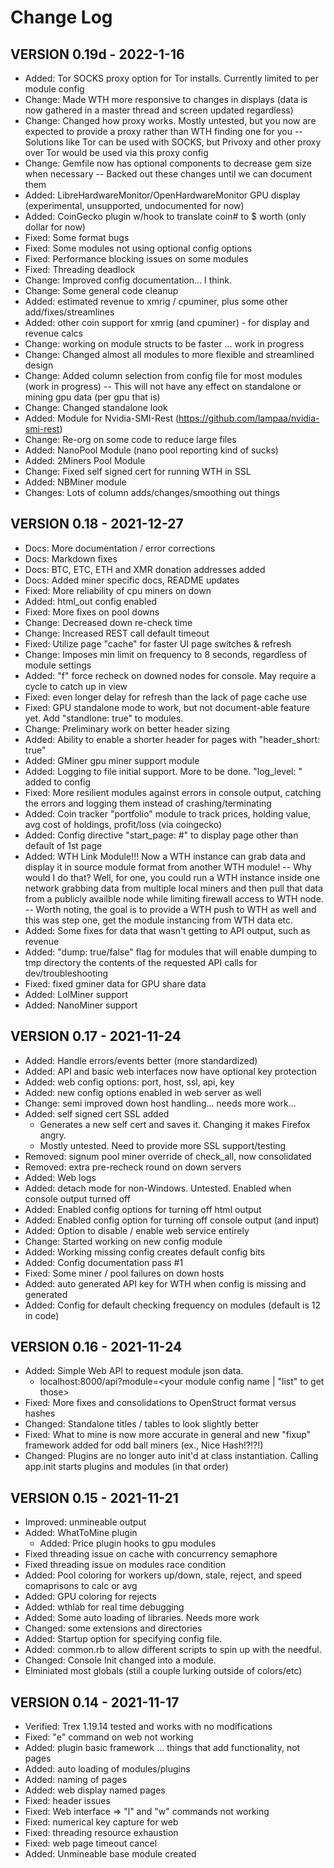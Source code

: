 # Change Log

## VERSION 0.19d - 2022-1-16
- Added: Tor SOCKS proxy option for Tor installs.  Currently limited to per module config
- Change: Made WTH more responsive to changes in displays (data is now gathered in a master thread and screen updated regardless)
- Change: Changed how proxy works.  Mostly untested, but you now are expected to provide a proxy rather than WTH finding one for you
-- Solutions like Tor can be used with SOCKS, but Privoxy and other proxy over Tor would be used via this proxy config
- Change: Gemfile now has optional components to decrease gem size when necessary
-- Backed out these changes until we can document them
- Added: LibreHardwareMonitor/OpenHardwareMonitor GPU display (experimental, unsupported, undocumented for now)
- Added: CoinGecko plugin w/hook to translate coin# to $ worth (only dollar for now)
- Fixed: Some format bugs
- Fixed: Some modules not using optional config options
- Fixed: Performance blocking issues on some modules
- Fixed: Threading deadlock
- Change: Improved config documentation... I think.
- Change: Some general code cleanup
- Added: estimated revenue to xmrig / cpuminer, plus some other add/fixes/streamlines
- Added: other coin support for xmrig (and cpuminer) - for display and revenue calcs
- Change: working on module structs to be faster ... work in progress
- Change: Changed almost all modules to more flexible and streamlined design
- Change: Added column selection from config file for most modules (work in progress)
-- This will not have any effect on standalone or mining gpu data (per gpu that is)
- Change: Changed standalone look
- Added: Module for Nvidia-SMI-Rest (https://github.com/lampaa/nvidia-smi-rest)
- Change: Re-org on some code to reduce large files
- Added: NanoPool Module (nano pool reporting kind of sucks)
- Added: 2Miners Pool Module
- Change: Fixed self signed cert for running WTH in SSL
- Added: NBMiner module
- Changes: Lots of column adds/changes/smoothing out things

## VERSION 0.18 - 2021-12-27
- Docs: More documentation / error corrections
- Docs: Markdown fixes
- Docs: BTC, ETC, ETH and XMR donation addresses added
- Docs: Added miner specific docs, README updates
- Fixed: More reliability of cpu miners on down
- Added: html_out config enabled
- Fixed: More fixes on pool downs
- Change: Decreased down re-check time
- Change: Increased REST call default timeout
- Fixed: Utilize page "cache" for faster UI page switches & refresh
- Change: Imposes min limit on frequency to 8 seconds, regardless of module settings
- Added: "f" force recheck on downed nodes for console.  May require a cycle to catch up in view
- Fixed: even longer delay for refresh than the lack of page cache use
- Fixed: GPU standalone mode to work, but not document-able feature yet.  Add "standlone: true" to modules.
- Change: Preliminary work on better header sizing
- Added: Ability to enable a shorter header for pages with "header_short: true"
- Added: GMiner gpu miner support module
- Added: Logging to file initial support.  More to be done.  "log_level: <level>" added to config
- Fixed: More resilient modules against errors in console output, catching the errors and logging them instead of crashing/terminating
- Added: Coin tracker "portfolio" module to track prices, holding value, avg cost of holdings, profit/loss (via coingecko)
- Added: Config directive "start_page: #" to display page other than default of 1st page
- Added: WTH Link Module!!!  Now a WTH instance can grab data and display it in source module format from another WTH module!
-- Why would I do that?  Well, for one, you could run a WTH instance inside one network grabbing data from multiple local miners and then pull that data from a publicly availble node while limiting firewall access to WTH node.
-- Worth noting, the goal is to provide a WTH push to WTH as well and this was step one, get the module instancing from WTH data etc.
- Added: Some fixes for data that wasn't getting to API output, such as revenue
- Added: "dump: true/false" flag for modules that will enable dumping to tmp directory the contents of the requested API calls for dev/troubleshooting
- Fixed: fixed gminer data for GPU share data
- Added: LolMiner support
- Added: NanoMiner support

## VERSION 0.17 - 2021-11-24
- Added: Handle errors/events better (more standardized)
- Added: API and basic web interfaces now have optional key protection
- Added: web config options: port, host, ssl, api, key
- Added: new config options enabled in web server as well
- Change: semi improved down host handling... needs more work...
- Added: self signed cert SSL added
    - Generates a new self cert and saves it.  Changing it makes Firefox angry.
    - Mostly untested.  Need to provide more SSL support/testing
- Removed: signum pool miner override of check_all, now consolidated
- Removed: extra pre-recheck round on down servers
- Added: Web logs
- Added: detach mode for non-Windows.  Untested.  Enabled when console output turned off
- Added: Enabled config options for turning off html output
- Added: Enabled config option for turning off console output (and input)
- Added: Option to disable / enable web service entirely
- Change:  Started working on new config module
- Added: Working missing config creates default config bits
- Added: Config documentation pass #1
- Fixed: Some miner / pool failures on down hosts
- Added: auto generated API key for WTH when config is missing and generated
- Added: Config for default checking frequency on modules (default is 12 in code)

## VERSION 0.16 - 2021-11-24
- Added: Simple Web API to request module json data.
    - localhost:8000/api?module=<your module config name | "list" to get those>
- Fixed: More fixes and consolidations to OpenStruct format versus hashes
- Changed: Standalone titles / tables to look slightly better
- Fixed: What to mine is now more accurate in general and new "fixup" framework added for odd ball miners (ex., Nice Hash!?!?!)
- Changed: Plugins are no longer auto init'd at class instantiation.  Calling app.init starts plugins and modules (in that order)

## VERSION 0.15 - 2021-11-21
- Improved: unmineable output
- Added: WhatToMine plugin
    - Added: Price plugin hooks to gpu modules
- Fixed threading issue on cache with concurrency semaphore
- Fixed threading issue on modules race condition
- Added: Pool coloring for workers up/down, stale, reject, and speed comaprisons to calc or avg
- Added: GPU coloring for rejects
- Added: wthlab for real time debugging
- Added: Some auto loading of libraries. Needs more work
- Changed: some extensions and directories
- Added: Startup option for specifying config file.
- Added: common.rb to allow different scripts to spin up with the needful.
- Changed: Console Init changed into a module.
- Elminiated most globals (still a couple lurking outside of colors/etc)

## VERSION 0.14 - 2021-11-17
- Verified: Trex 1.19.14 tested and works with no modifications
- Fixed: "e" command on web not working
- Added: plugin basic framework ... things that add functionality, not pages
- Added: auto loading of modules/plugins
- Added: naming of pages
- Added: web display named pages
- Fixed: header issues
- Fixed: Web interface => "l" and "w" commands not working
- Fixed: numerical key capture for web
- Fixed: threading resource exhaustion
- Fixed: web page timeout cancel
- Added: Unmineable base module created
